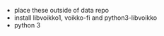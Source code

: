 
- place these outside of data repo
- install libvoikko1, voikko-fi and python3-libvoikko
- python 3
